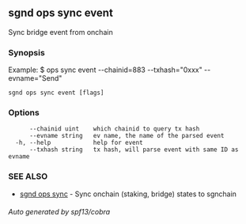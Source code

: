 ## sgnd ops sync event

Sync bridge event from onchain

### Synopsis

Example:
$ <appd> ops sync event --chainid=883 --txhash="0xxx" --evname="Send"

```
sgnd ops sync event [flags]
```

### Options

```
      --chainid uint    which chainid to query tx hash
      --evname string   ev name, the name of the parsed event
  -h, --help            help for event
      --txhash string   tx hash, will parse event with same ID as evname
```

### SEE ALSO

* [sgnd ops sync](sgnd_ops_sync.md)	 - Sync onchain (staking, bridge) states to sgnchain

###### Auto generated by spf13/cobra
